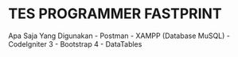 # TES PROGRAMMER FASTPRINT

 Apa Saja Yang Digunakan
	- Postman
	- XAMPP (Database MuSQL)
	- CodeIgniter 3
	- Bootstrap 4
	- DataTables
